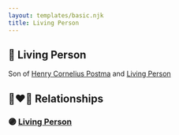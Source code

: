```yaml
---
layout: templates/basic.njk
title: Living Person
---
```

## 🔵 Living Person

Son of [Henry Cornelius Postma](/people/2/26394076) and [Living Person](/people/5/57511988)

## 👩‍❤️‍👨 Relationships

### 🟣 [Living Person](/people/4/48321333)

